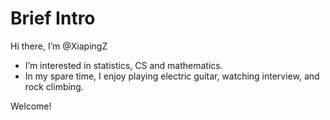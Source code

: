 # Brief Intro
Hi there, I’m @XiapingZ
- I’m interested in statistics, CS and mathematics.
- In my spare time, I enjoy playing electric guitar, watching interview, and rock climbing.  

Welcome!

<!---
XiapingZ/XiapingZ is a ✨ special ✨ repository because its `README.md` (this file) appears on your GitHub profile.
You can click the Preview link to take a look at your changes.
--->

